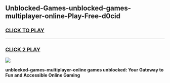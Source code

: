 
## Unblocked-Games-unblocked-games-multiplayer-online-Play-Free-d0cid
<h3>
<a href="https://premium76.site?title=unblocked-games-multiplayer-online&ref=10A">CLICK TO PLAY</a></h3>
<hr>

<h3>
<a href="https://premium76.site?title=unblocked-games-multiplayer-online&ref=10A">CLICK 2 PLAY</a>
  
</h3>

<a href="https://premium76.site?title=unblocked-games-multiplayer-online&ref=10A"><img src="https://clearcache.store/games.png"></a>


**unblocked-games-multiplayer-online games unblocked: Your Gateway to Fun and Accessible Online Gaming**
